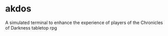 # akdos
A simulated terminal to enhance the experience of players of the Chronicles of Darkness tabletop rpg
